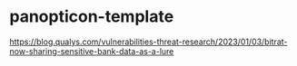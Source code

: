 # panopticon-template

https://blog.qualys.com/vulnerabilities-threat-research/2023/01/03/bitrat-now-sharing-sensitive-bank-data-as-a-lure
